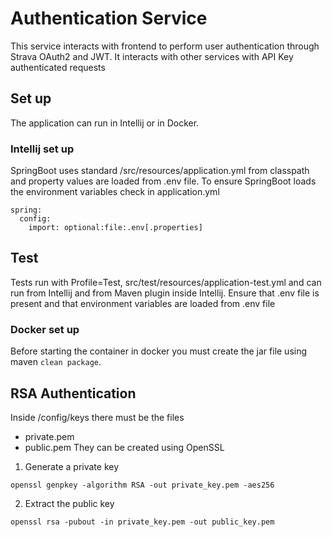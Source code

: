 # Authentication Service

This service interacts with frontend to perform user authentication through Strava OAuth2 and JWT.
It interacts with other services with API Key authenticated requests

## Set up

The application can run in Intellij or in Docker.

### Intellij set up

SpringBoot uses standard /src/resources/application.yml from classpath and property values are
loaded from .env file.
To ensure SpringBoot loads the environment variables check in application.yml

```
spring:
  config:
    import: optional:file:.env[.properties]
```

## Test

Tests run with Profile=Test, src/test/resources/application-test.yml and can run from Intellij and
from Maven plugin inside Intellij.
Ensure that .env file is present and that environment variables are loaded from .env file

### Docker set up

Before starting the container in docker you must create the jar file using maven `clean package`.

## RSA Authentication

Inside /config/keys there must be the files

- private.pem
- public.pem
  They can be created using OpenSSL

1. Generate a private key

```
openssl genpkey -algorithm RSA -out private_key.pem -aes256
```

2. Extract the public key

```
openssl rsa -pubout -in private_key.pem -out public_key.pem
```
